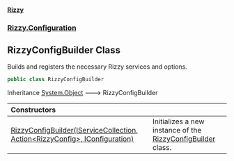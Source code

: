 #### [Rizzy](index 'index')
### [Rizzy.Configuration](Rizzy.Configuration 'Rizzy.Configuration')

## RizzyConfigBuilder Class

Builds and registers the necessary Rizzy services and options.

```csharp
public class RizzyConfigBuilder
```

Inheritance [System.Object](https://docs.microsoft.com/en-us/dotnet/api/System.Object 'System.Object') &#129106; RizzyConfigBuilder

| Constructors | |
| :--- | :--- |
| [RizzyConfigBuilder(IServiceCollection, Action&lt;RizzyConfig&gt;, IConfiguration)](Rizzy.Configuration.RizzyConfigBuilder.RizzyConfigBuilder(Microsoft.Extensions.DependencyInjection.IServiceCollection,System.Action_Rizzy.Configuration.RizzyConfig_,Microsoft.Extensions.Configuration.IConfiguration) 'Rizzy.Configuration.RizzyConfigBuilder.RizzyConfigBuilder(Microsoft.Extensions.DependencyInjection.IServiceCollection, System.Action<Rizzy.Configuration.RizzyConfig>, Microsoft.Extensions.Configuration.IConfiguration)') | Initializes a new instance of the [RizzyConfigBuilder](Rizzy.Configuration.RizzyConfigBuilder 'Rizzy.Configuration.RizzyConfigBuilder') class. |
